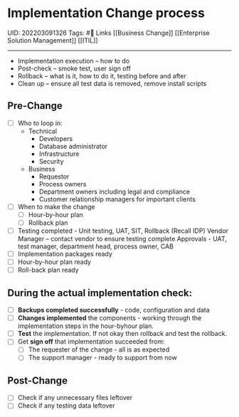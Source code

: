 # Implementation Change process
UID: 202203091326
Tags: #🌲 
Links [[Business Change]] [[Enterprise Solution Management]] [[ITIL]]

----
-   Implementation execution – how to do
-   Post-check – smoke test, user sign off
-   Rollback – what is it, how to do it, testing before and after
-   Clean up – ensure all test data is removed, remove install scripts
## Pre-Change
- [ ] Who to loop in:
	- Technical
		- Developers
		- Database administrator
		- Infrastructure
		- Security
	- Business
		- Requestor
		- Process owners
		- Department owners including legal and compliance
		- Customer relationship managers for important clients
- [ ] When to make the change
	- [ ] Hour-by-hour plan
	- [ ] Rollback plan
- [ ] Testing completed - Unit testing, UAT, SIT, Rollback (Recall IDP)
	Vendor Manager – contact vendor to ensure testing complete
	Approvals - UAT, test manager, department head, process owner, CAB
- [ ] Implementation packages ready
- [ ] Hour-by-hour plan ready
- [ ] Roll-back plan ready
## **During the actual implementation check:**
- [ ]  **Backups completed successfully** - code, configuration and data
- [ ] **Changes implemented** the components - working through the implementation steps in the hour-byhour plan.
- [ ] **Test** the implementation. If not okay then rollback and test the rollback.
- [ ] Get **sign off** that implementation succeeded from:
	- [ ]  The requester of the change - all is as expected
	- [ ]  The support manager - ready to support from now
## Post-Change
- [ ] Check if any unnecessary files leftover
- [ ] Check if any testing data leftover
